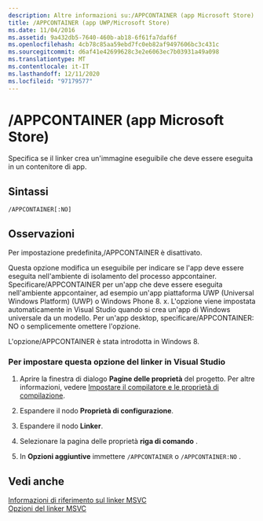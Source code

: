 ```yaml
---
description: Altre informazioni su:/APPCONTAINER (app Microsoft Store)
title: /APPCONTAINER (app UWP/Microsoft Store)
ms.date: 11/04/2016
ms.assetid: 9a432db5-7640-460b-ab18-6f61fa7daf6f
ms.openlocfilehash: 4cb78c85aa59ebd7fc0eb82af9497606bc3c431c
ms.sourcegitcommit: d6af41e42699628c3e2e6063ec7b03931a49a098
ms.translationtype: MT
ms.contentlocale: it-IT
ms.lasthandoff: 12/11/2020
ms.locfileid: "97179577"
---
```

# <a name="appcontainer-microsoft-store-app"></a>/APPCONTAINER (app Microsoft Store)

Specifica se il linker crea un'immagine eseguibile che deve essere eseguita in un contenitore di app.

## <a name="syntax"></a>Sintassi

```
/APPCONTAINER[:NO]
```

## <a name="remarks"></a>Osservazioni

Per impostazione predefinita,/APPCONTAINER è disattivato.

Questa opzione modifica un eseguibile per indicare se l'app deve essere eseguita nell'ambiente di isolamento del processo appcontainer. Specificare/APPCONTAINER per un'app che deve essere eseguita nell'ambiente appcontainer, ad esempio un'app piattaforma UWP (Universal Windows Platform) (UWP) o Windows Phone 8. x. L'opzione viene impostata automaticamente in Visual Studio quando si crea un'app di Windows universale da un modello. Per un'app desktop, specificare/APPCONTAINER: NO o semplicemente omettere l'opzione.

L'opzione/APPCONTAINER è stata introdotta in Windows 8.

### <a name="to-set-this-linker-option-in-visual-studio"></a>Per impostare questa opzione del linker in Visual Studio

1. Aprire la finestra di dialogo **Pagine delle proprietà** del progetto. Per altre informazioni, vedere [Impostare il compilatore e le proprietà di compilazione](../working-with-project-properties.md).

1. Espandere il nodo **Proprietà di configurazione**.

1. Espandere il nodo **Linker**.

1. Selezionare la pagina delle proprietà **riga di comando** .

1. In **Opzioni aggiuntive** immettere `/APPCONTAINER` o `/APPCONTAINER:NO` .

## <a name="see-also"></a>Vedi anche

[Informazioni di riferimento sul linker MSVC](linking.md)<br/>
[Opzioni del linker MSVC](linker-options.md)
